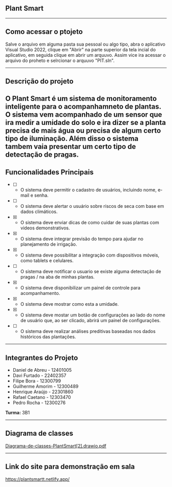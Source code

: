 ## Plant Smart

---

## Como acessar o ptojeto 

Salve o arquivo em alguma pasta sua pessoal ou algo tipo, abra o aplicativo Visual Studio 2022, clique em "Abrir" na parte superior da tela incial do aplicativo, em seguida clique em abrir um arquuvo. Assim vice ira acessar o arquivo do proheto e selrcionar o arquuvo "PIT.sln". 

---

## Descrição do projeto

O Plant Smart é um sistema de monitoramento inteligente para o acompanhamneto de plantas. O sistema vem acompanhado de um sensor que ira medir a umidade do solo e ira dizer se a planta precisa de mais água ou precisa de algum certo tipo de iluminação. Além disso o sistema tambem vaia presentar um certo tipo de detectação de pragas. 
---

## Funcionalidades Principais

* [ ] - O sistema deve permitir o cadastro de usuários, incluindo nome, e-mail e senha.
* [ ] - O sistema deve alertar o usuário sobre riscos de seca com base em dados climáticos.
* [x] - O sistema deve enviar dicas de como cuidar de suas plantas com videos demonstrativos.
* [x] - O sistema deve integrar previsão do tempo para ajudar no planejamento de irrigação.
* [x] - O sistema deve possibilitar a integração com dispositivos móveis, como tablets e celulares.
* [ ] - O sistema deve notificar o usuario se existe alguma detectação de pragas / na aba de minhas plantas.
* [x] - O sistema deve disponibilizar um painel de controle para acompanhamento.
* [x] - O sistema deve mostrar como esta a umidade.
* [x] - O sistema deve mostar um botão de configurações ao lado do nome de usuário que, ao ser clicado, abrirá um painel de configurações.
* [ ] - O sistema deve realizar análises preditivas baseadas nos dados históricos das plantações.

---

## Integrantes do Projeto

* Daniel de Abreu - 12401005
* Davi Furtado - 22402357
* Filipe Bora - 12300799
* Guilherme Amorim - 12300489
* Henrique Araújo - 22301860
* Rafael Caetano - 12303470
* Pedro Rocha - 12300276

**Turma:** 3B1

---

## Diagrama de classes

[Diagrama-de-classes-PlantSmart[2].drawio.pdf](https://github.com/user-attachments/files/21520687/Diagrama-de-classes-PlantSmart.2.drawio.pdf)

---

## Link do site para demonstração em sala

https://plantsmartt.netlify.app/
